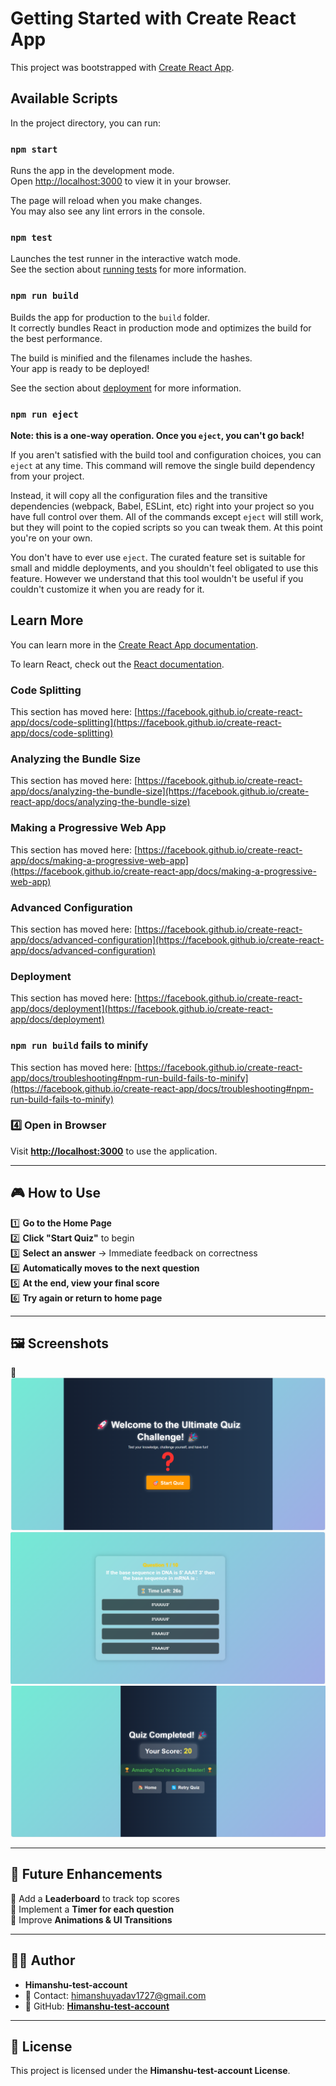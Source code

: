# Getting Started with Create React App

This project was bootstrapped with [Create React App](https://github.com/facebook/create-react-app).

## Available Scripts

In the project directory, you can run:

### `npm start`

Runs the app in the development mode.\
Open [http://localhost:3000](http://localhost:3000) to view it in your browser.

The page will reload when you make changes.\
You may also see any lint errors in the console.

### `npm test`

Launches the test runner in the interactive watch mode.\
See the section about [running tests](https://facebook.github.io/create-react-app/docs/running-tests) for more information.

### `npm run build`

Builds the app for production to the `build` folder.\
It correctly bundles React in production mode and optimizes the build for the best performance.

The build is minified and the filenames include the hashes.\
Your app is ready to be deployed!

See the section about [deployment](https://facebook.github.io/create-react-app/docs/deployment) for more information.

### `npm run eject`

**Note: this is a one-way operation. Once you `eject`, you can't go back!**

If you aren't satisfied with the build tool and configuration choices, you can `eject` at any time. This command will remove the single build dependency from your project.

Instead, it will copy all the configuration files and the transitive dependencies (webpack, Babel, ESLint, etc) right into your project so you have full control over them. All of the commands except `eject` will still work, but they will point to the copied scripts so you can tweak them. At this point you're on your own.

You don't have to ever use `eject`. The curated feature set is suitable for small and middle deployments, and you shouldn't feel obligated to use this feature. However we understand that this tool wouldn't be useful if you couldn't customize it when you are ready for it.

## Learn More

You can learn more in the [Create React App documentation](https://facebook.github.io/create-react-app/docs/getting-started).

To learn React, check out the [React documentation](https://reactjs.org/).

### Code Splitting

This section has moved here: [https://facebook.github.io/create-react-app/docs/code-splitting](https://facebook.github.io/create-react-app/docs/code-splitting)

### Analyzing the Bundle Size

This section has moved here: [https://facebook.github.io/create-react-app/docs/analyzing-the-bundle-size](https://facebook.github.io/create-react-app/docs/analyzing-the-bundle-size)

### Making a Progressive Web App

This section has moved here: [https://facebook.github.io/create-react-app/docs/making-a-progressive-web-app](https://facebook.github.io/create-react-app/docs/making-a-progressive-web-app)

### Advanced Configuration

This section has moved here: [https://facebook.github.io/create-react-app/docs/advanced-configuration](https://facebook.github.io/create-react-app/docs/advanced-configuration)

### Deployment

This section has moved here: [https://facebook.github.io/create-react-app/docs/deployment](https://facebook.github.io/create-react-app/docs/deployment)

### `npm run build` fails to minify

This section has moved here: [https://facebook.github.io/create-react-app/docs/troubleshooting#npm-run-build-fails-to-minify](https://facebook.github.io/create-react-app/docs/troubleshooting#npm-run-build-fails-to-minify)


### **4️⃣ Open in Browser**
Visit **[http://localhost:3000](http://localhost:3000)** to use the application.

---

## 🎮 How to Use
1️⃣ **Go to the Home Page**  
2️⃣ **Click "Start Quiz"** to begin  
3️⃣ **Select an answer** → Immediate feedback on correctness  
4️⃣ **Automatically moves to the next question**  
5️⃣ **At the end, view your final score**  
6️⃣ **Try again or return to home page**  

---

## 🖼 Screenshots
📌  
![Home Page](public/screenshots/homepage.png)  
![Quiz Page](public/screenshots/quizpage.png)  
![Results Page](public/screenshots/resultspage.png)  

---

## 🎯 Future Enhancements
🔹 Add a **Leaderboard** to track top scores  
🔹 Implement a **Timer for each question**  
🔹 Improve **Animations & UI Transitions**  

---

## 👨‍💻 Author
- **Himanshu-test-account**  
- 📧 Contact: himanshuyadav1727@gmail.com   
- 🔗 GitHub: **[Himanshu-test-account](https://github.com/Himanshu-test-account)**  

---

## 📜 License
This project is licensed under the **Himanshu-test-account License**.
